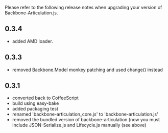 Please refer to the following release notes when upgrading your version of Backbone-Articulation.js.

## 0.3.4

* added AMD loader.

## 0.3.3

* removed Backbone.Model monkey patching and used change() instead

## 0.3.1

* converted back to CoffeeScript
* build using easy-bake
* added packaging test
* renamed 'backbone-articulation_core.js' to 'backbone-articulation.js'
* removed the bundled version of backbone-articulation (now you must include JSON-Serialize.js and Lifecycle.js manually (see above)